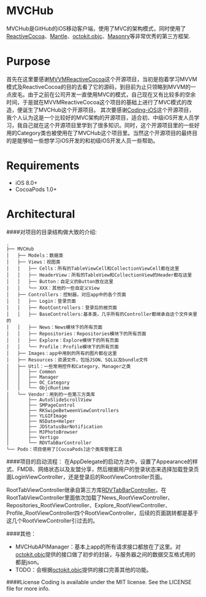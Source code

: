 # MVCHub

MVCHub是GitHub的iOS移动客户端，使用了MVC的架构模式，同时使用了[ReactiveCocoa](https://github.com/ReactiveCocoa/ReactiveCocoa)、[Mantle](https://github.com/MantleFramework/Mantle)、[octokit.objc](https://github.com/octokit/octokit.objc)、[Masonry](https://github.com/SnapKit/Masonry)等非常优秀的第三方框架.

# Purpose

首先在这里要感谢[MVVMReactiveCocoa](https://github.com/leichunfeng/MVVMReactiveCocoa)这个开源项目，当初是抱着学习MVVM模式及ReactiveCocoa的目的去看了它的源码，到目前为止只领略到MVVM的一点皮毛。由于之前在公司开发一直使用MVC的模式，自己现在又有比较多的空余时间，于是就在MVVMReactiveCocoa这个项目的基础上进行了MVC模式的改造，便诞生了MVCHub这个开源项目。
其次要感谢[Coding-iOS](https://github.com/Coding/Coding-iOS)这个开源项目，我个人认为这是一个比较好的MVC架构的开源项目，适合初、中级iOS开发人员学习，我自己就在这个开源项目里学到了很多知识。同时，这个开源项目里的一些好用的Category类也被使用在了MVCHub这个项目里。当然这个开源项目的最终目的是能够给一些想学习iOS开发的和初级iOS开发人员一些帮助。

# Requirements

- iOS 8.0+
- CocoaPods 1.0+

# Architectural

####对项目的目录结构做大致的介绍:

    .
    ├── MVCHub
    │   ├── Models：数据类
    │   ├── Views：视图类
    │   │   ├── Cells：所有的TableViewCell和CollectionViewCell都在这里
    │   │   ├── HeaderView：所有的TableView和CollectionView的Header都在这里
    │   │   ├── Button：自定义的Button放在这里
    │   │   └── XXX：其他的一些自定义View
    │   ├── Controllers：控制器，对应app中的各个页面
    │   │   ├── Login：登录页面
    │   │   ├── RootControllers：登录后的根页面
    │   │   ├── BaseControllers:基本类，几乎所有的Controller都继承自这个文件夹里的
    │   │   ├── News：News模块下的所有页面
	│   │   ├── Repositories：Repositories模块下的所有页面
	│   │   ├── Explore：Explore模块下的所有页面
	│   │   └── Profile：Profile模块下的所有页面
    │   ├── Images：app中用到的所有的图片都在这里
    │   ├── Resources：资源文件，包括JSON、SQL以及bundle文件
    │   ├── Util：一些常用控件和Category、Manager之类
    │   │   ├── Common
    │   │   ├── Manager
    │   │   ├── OC_Category
    │   │   └── ObjcRuntime
    │   └── Vendor：用到的一些第三方类库
    │       ├── AutoSlideScrollView
	│       ├── SMPageControl
	│       ├── RKSwipeBetweenViewControllers
	│       ├── YLGIFImage
	│       ├── NSDate+Helper
	│       ├── JDStatusBarNotification
	│       ├── MJPhotoBrowser
	│       ├── Vertigo
	│       └── RDVTabBarController
    └── Pods：项目使用了[CocoaPods]这个类库管理工具

####项目的启动流程：
在AppDelegate的启动方法中，设置了Appearance的样式、FMDB、网络状态以及友盟分享，然后根据用户的登录状态来选择加载登录页面LoginViewController，还是登录后的RootViewController页面。

RootTabViewController继承自第三方库[RDVTabBarController](https://github.com/robbdimitrov/RDVTabBarController)。在RootTabViewController里面依次加载了News_RootViewController、Repositories_RootViewController、Explore_RootViewController、Profile_RootViewController四个RootViewController，后续的页面跳转都是基于这几个RootViewController引过去的。

####其他：
- MVCHubAPIManager：基本上app的所有请求接口都放在了这里。对[octokit.objc](https://github.com/octokit/octokit.objc)提供的接口做了初步的封装，与服务器之间的数据交互格式用的都是json。
- TODO：会根据[octokit.objc](https://github.com/octokit/octokit.objc)提供的接口完善其他的功能。

####License
Coding is available under the MIT license. See the LICENSE file for more info.